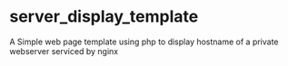 # server_display_template
A Simple web page template using php to display hostname of a private webserver serviced by nginx

